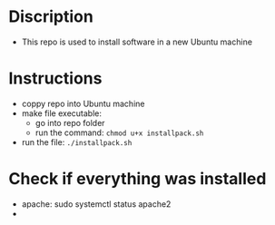 # Discription
- This repo is used to install software in a new Ubuntu machine

# Instructions
- coppy repo into Ubuntu machine
- make file executable: 
    - go into repo folder 
    - run the command: `chmod u+x installpack.sh`
- run the file: `./installpack.sh`

# Check if everything was installed
- apache: sudo systemctl status apache2
- 